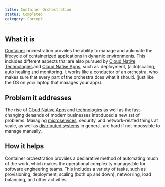 ```yaml
---
title: Container Orchestration
status: Completed
category: Concept
---
```


## What it is
[Container](/container/) orchestration provides the ability to manage 
and automate the lifecycle of containerized applications in dynamic environments. 
This includes different aspects that are also pursued by [Cloud Native Technologies](/cloud-native-tech/) and [Cloud Native Apps](/cloud-native-apps/), 
such as: deployment, (auto)scaling, auto healing and monitoring.
It works like a conductor of an orchestra, who makes sure that every part of the orchestra does what it should.
(just like the OS on your laptop that manages your apps).

## Problem it addresses 
The rise of [Cloud Native Apps](/cloud-native-apps/) and [technologies](/cloud-native-tech/) 
as well as the fast-changing demands of modern businesses introduced a new set of problems. Managing [microservices](/microservices), security, and network-related things at scale, 
as well as [distributed systems](/distributed-systems) in general, 
are hard if not impossible to manage manually.   

## How it helps
Container orchestration provides a declarative method of automating much of the work, 
which makes the operational complexity manageable for software engineering teams.
This includes a variety of tasks, such as provisioning, deployment, scaling (both up and down), networking, load balancing, and other activities.
